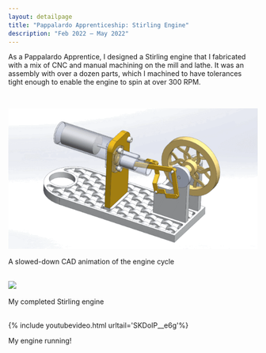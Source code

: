 ```yaml
---
layout: detailpage
title: "Pappalardo Apprenticeship: Stirling Engine"
description: "Feb 2022 — May 2022"
---
```


As a Pappalardo Apprentice, I designed a Stirling engine that I fabricated with a mix of CNC and manual machining on the mill and lathe. It was an assembly with over a dozen parts, which I machined to have tolerances tight enough to enable the engine to spin at over 300 RPM.

<br>

![](/assets/images/portfolio/stirlingengine-animation.gif)
<div class="caption">A slowed-down CAD animation of the engine cycle</div>

<br>

![](/assets/images/portfolio/stirlingengine.png)
<div class="caption">My completed Stirling engine</div>

<br>

{% include youtubevideo.html urltail='SKDoIP__e6g'%}
<div class="caption">My engine running!</div>


